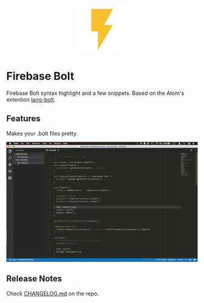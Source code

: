 <div style="text-align: center; width: 100%;">
  <img src="https://raw.githubusercontent.com/ThadeuLuz/vsce-firebase-bolt/master/images/flash.png">
</div>

# Firebase Bolt

Firebase Bolt syntax highlight and a few snippets. Based on the Atom's extention [lang-bolt](https://github.com/mhartington/lang-bolt).

## Features

Makes your .bolt files pretty.

![Bolt File](https://raw.githubusercontent.com/ThadeuLuz/vsce-firebase-bolt/master/images/snapshot.png)

## Release Notes

Check [CHANGELOG.md](https://github.com/ThadeuLuz/vsce-firebase-bolt/blob/master/CHANGELOG.md) on the repo.
